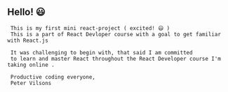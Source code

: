 ## Hello! 😃
     

     This is my first mini react-project ( excited! 😃 )
     This is a part of React Devloper course with a goal to get familiar with React.js

     It was challenging to begin with, that said I am committed
     to learn and master React throughout the React Developer course I'm taking online .

     Productive coding everyone,
     Peter Vilsons
